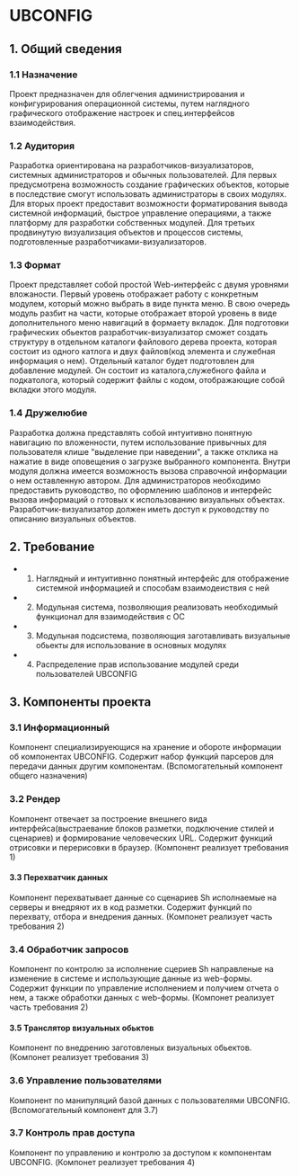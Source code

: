 # UBCONFIG

## 1. Общий сведения

### 1.1 Назначение

Проект предназначен для облегчения администрирования и конфигурирования
операционной системы, путем наглядного графического отображение настроек
и спец.интерфейсов взаимодействия.

### 1.2 Аудитория

Разработка ориентирована на разработчиков-визуализаторов, системных администраторов и обычных пользователей. Для первых предусмотрена возможность создание графических объектов, которые в последствие смогут использовать администраторы в своих модулях. Для вторых проект предоставит возможности форматирования вывода системной информаций, быстрое управление операциями, а также платформу для разработки собственных модулей. Для третьих продвинутую визуализация объектов и процессов системы, подготовленные разработчиками-визуализаторов.

### 1.3 Формат

Проект  представляет собой простой Web-интерфейс с двумя уровнями вложаности. Первый уровень
отображает работу с конкретным модулем, который можно выбрать в виде пункта меню. В свою очередь модуль
разбит на части, которые отображает второй уровень в виде дополнительного меню навигаций в формаету вкладок.
Для подготовки графических обьектов разработчик-визуализатор сможет создать структуру в отдельном каталоги 
файлового дерева проекта, которая состоит из одного катлога и двух файлов(код элемента и служебная информация о нем).
Отдельный каталог будет подготовлен для добавление модулей. Он состоит из каталога,служебного файла и подкатолога, который
содержит файлы с кодом, отображающие собой вкладки этого модуля.

### 1.4 Дружелюбие

Разработка должна представлять собой интуитивно понятную навигацию по вложенности, путем использование
привычных для пользователя клише "выделение при наведении", а также отклика на нажатие в виде оповещения
о загрузке выбранного компонента. Внутри модуля должна имеется возможность вызова справочной информации о нем
оставленную автором. Для администраторов необходимо предоставить руководство, по оформлению шаблонов и интерфейс
вызова информаций о готовых к использованию визуальных объектах. Разработчик-визуализатор должен иметь доступ
к руководству по описанию визуальных объектов.

## 2. Требование

* 1. Наглядный и интуитивнно понятный интерфейс для отображение системной информацией и способам взаимодеиствия с ней
* 2. Модульная система, позволяющия реализовать необходимый функционал для взаимодействия с ОС
* 3. Модульная подсистема, позволяющия заготавливать визуальные обьекты для использование в основных модулях
* 4. Распределение прав использование модулей среди пользователей UBCONFIG

## 3. Компоненты проекта

### 3.1 Информационный

Компонент специализируеющися на хранение и обороте информации об компонентах UBCONFIG. Содержит набор функций парсеров
для передачи данных другим компонентам. (Вспомогательный компонент общего назначения)

### 3.2 Рендер

Компонент отвечает за построение внешнего вида интерфейса(выстраевание блоков разметки, подключение стилей и сценариев)
и формирование человеческих URL. Содержит функций отрисовки и перерисовки в браузер.
(Компонент реализует требования 1)

#### 3.3 Перехватчик данных 

Компонент перехватывает данные со сценариев Sh исполнаемые на серверы и внедряют их в код разметки. Содержит функций
по перехвату, отбора и внедрения данных.
(Компонет реализует часть требования 2)

### 3.4 Обработчик запросов

Компонент по контролю за исполнение сцериев Sh направленые на изменение в системе и использующие данные из web-формы. Содержит функции по управление исполнением и получием отчета о нем, а также обработки данных с web-формы.
(Компонет реализует часть требования 2)

#### 3.5 Транслятор визуальных обьктов

Компонент по внедрению заготовленых визуальных обьектов.
(Компонет реализует требования 3)


### 3.6 Управление пользователями

Компонент по манипуляций базой данных с пользователями UBCONFIG.(Вспомогательный компонент для 3.7)

### 3.7 Контроль прав доступа

Компонент по управлению и контролю за доступом к компонентам UBCONFIG. (Компонет реализует требования 4)
